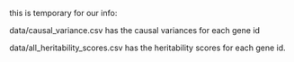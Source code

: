 
this is temporary for our info: 

data/causal_variance.csv has the causal variances for each gene id

data/all_heritability_scores.csv has the heritability scores for each gene id.
